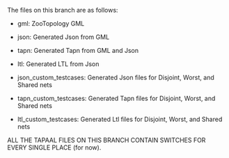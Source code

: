 The files on this branch are as follows:

- gml: ZooTopology GML
- json: Generated Json from GML
- tapn: Generated Tapn from GML and Json
- ltl: Generated LTL from Json


- json_custom_testcases: Generated Json files for Disjoint, Worst, and Shared nets
- tapn_custom_testcases: Generated Tapn files for Disjoint, Worst, and Shared nets
- ltl_custom_testcases: Generated Ltl files for Disjoint, Worst, and Shared nets


ALL THE TAPAAL FILES ON THIS BRANCH CONTAIN SWITCHES FOR EVERY SINGLE PLACE (for now).